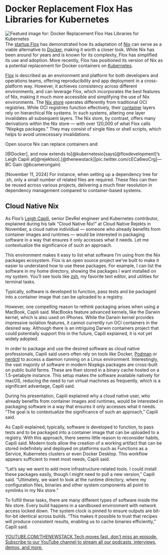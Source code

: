 # Docker Replacement Flox Has Libraries for Kubernetes
![Featued image for: Docker Replacement Flox Has Libraries for Kubernetes](https://cdn.thenewstack.io/media/2025/01/c7fe7be5-capture-decran-2025-01-10-201516-1-1024x575.png)
The [startup Flox](https://thenewstack.io/flox-gears-up-nix-for-the-enterprise/) has demonstrated how its adaptation of [Nix](https://thenewstack.io/flox-gears-up-nix-for-the-enterprise/) can serve as a viable alternative to [Docker](https://thenewstack.io/when-webassembly-replaces-docker/), making it worth a closer look. While Nix has been around for years and is known for its complexity, Flox has simplified its use and adoption. More recently, Flox has positioned its version of Nix as a potential replacement for Docker containers on [Kubernetes](https://thenewstack.io/kubernetes/).

[Flox](https://flox.dev/) is described as an environment and platform for both developers and operations teams, offering reproducibility and app deployment in a cross-platform way. However, it achieves consistency across different environments, and can leverage Flox, which incorporates the best features of Nix, making it much more accessible and simplifying the use of Nix environments.
The [Nix store](https://nixos.org/) operates differently from traditional OCI registries. While OCI registries function effectively, their [container](https://thenewstack.io/containers/) layers rely on hierarchical file systems. In such systems, altering one layer invalidates all subsequent layers. The Nix store, by contrast, offers many derivations within the Nix store — with over 120,000 of what Flox calls “Nixpkgs packages.” They may consist of single files or shell scripts, which helps to avoid unnecessary invalidations.

Open source Nix can replace containers and

[@Docker], and now extends to[@kubernetesio]says[@floxdevelopment]‘s Leigh Capili at[@rejektsio].[@thenewstack][pic.twitter.com/cECa6woCrg]— BC Gain (@bcamerongain)

[November 11, 2024]
For instance, when setting up a dependency tree for .sh, only a small number of related files are required. These files can then be reused across various projects, delivering a much finer resolution in dependency management compared to container-based systems.

## Cloud Native Nix
As Flox’s [Leigh Capili,](https://www.linkedin.com/in/leighcs/) senior DevRel engineer and Kubernetes contributor, explained during his talk “Cloud Native Nix!” at Cloud Native Rejekts in November, a cloud native individual — someone who already benefits from container images and runtimes — would be interested in packaging software in a way that ensures it only accesses what it needs. Let me contextualize the significance of such an approach.

This environment makes it easy to list what software I’m using from the Nix packages ecosystem. Flox is an open source project we’ve built to make it easier to understand how to use these packages. For example, I can list the software in my home directory, showing the packages I want installed on my system. You’ll see tools like [zsh](https://www.zsh.org/), my favorite text editor, and utilities for terminal tasks.

Typically, software is developed to function, pass tests and be packaged into a container image that can be uploaded to a registry.

However, one compelling reason to rethink packaging arises when using a MacBook, Capili said. MacBooks feature advanced kernels, like the Darwin kernel, which is also used on iPhones. While the Darwin kernel provides impressive isolation features, it cannot currently run OCI containers in the desired way. Although there is an intriguing Darwin containers project that could potentially support this in the future, Capili explained, it is not yet widely adopted.

In order to package and use the desired software as cloud native professionals, Capili said users often rely on tools like Docker, [Podman](https://thenewstack.io/whats-new-with-podman-5-multiplatform-images-vm-support/) or [nerdctl](https://thenewstack.io/containers/how-to-deploy-containers-with-nerdctl/) to access a daemon running on a Linux environment. Interestingly, the vast majority of software in modern Nixpkgs packages are cross-built on public build farms. These are then stored in a binary cache hosted on a 1.5-petabyte instance. This setup makes the software available natively for macOS, reducing the need to run virtual machines as frequently, which is a significant advantage, Capili said.

During his presentation, Capili explained why a cloud native user, who already benefits from container images and runtimes, would be interested in packaging software in a way that ensures it only accesses what it needs. “The goal is to contextualize the significance of such an approach,” Capili said.

As Capili explained, typically, software is developed to function, to pass tests and to be packaged into a container image that can be uploaded to a registry. With this approach, there seems little reason to reconsider habits, Capili said. Modern tools allow the creation of a working artifact that can be stored indefinitely and deployed on platforms such as Functions as a Service, Kubernetes clusters or even Docker Desktop. This workflow appears sufficient to meet most needs, Capili said.

“Let’s say we want to add more infrastructure-related tools. I could install these packages easily, though I might need to pull a new version,” Capili said. “Ultimately, we want to look at the runtime directory, where my configuration files, binaries and other system components all point to symlinks in my Nix store.”

To fulfill these tasks, there are many different types of software inside the Nix store. Every build happens in a sandboxed environment with network access locked down. The system clock is pinned to ensure outputs are bit-for-bit identical across builds. “This makes it possible to trust that recipes will produce consistent results, enabling us to cache binaries efficiently,” Capili said.

[
YOUTUBE.COM/THENEWSTACK
Tech moves fast, don't miss an episode. Subscribe to our YouTube
channel to stream all our podcasts, interviews, demos, and more.
](https://youtube.com/thenewstack?sub_confirmation=1)